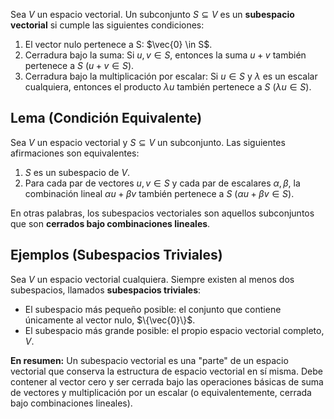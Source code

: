 Sea $V$ un espacio vectorial. Un subconjunto $S \subseteq V$ es un **subespacio vectorial** si cumple las siguientes condiciones:

1.  El vector nulo pertenece a S: $\vec{0} \in S$.
2.  Cerradura bajo la suma: Si $u, v \in S$, entonces la suma $u + v$ también pertenece a $S$ ($u + v \in S$).
3.  Cerradura bajo la multiplicación por escalar: Si $u \in S$ y $\lambda$ es un escalar cualquiera, entonces el producto $\lambda u$ también pertenece a $S$ ($\lambda u \in S$).

## Lema (Condición Equivalente)

Sea $V$ un espacio vectorial y $S \subseteq V$ un subconjunto. Las siguientes afirmaciones son equivalentes:

1.  $S$ es un subespacio de $V$.
2.  Para cada par de vectores $u, v \in S$ y cada par de escalares $\alpha, \beta$, la combinación lineal $\alpha u + \beta v$ también pertenece a $S$ ($\alpha u + \beta v \in S$).

En otras palabras, los subespacios vectoriales son aquellos subconjuntos que son **cerrados bajo combinaciones lineales**.

## Ejemplos (Subespacios Triviales)

Sea $V$ un espacio vectorial cualquiera. Siempre existen al menos dos subespacios, llamados **subespacios triviales**:

*   El subespacio más pequeño posible: el conjunto que contiene únicamente al vector nulo, $\{\vec{0}\}$.
*   El subespacio más grande posible: el propio espacio vectorial completo, $V$.

**En resumen:** Un subespacio vectorial es una "parte" de un espacio vectorial que conserva la estructura de espacio vectorial en sí misma. Debe contener al vector cero y ser cerrada bajo las operaciones básicas de suma de vectores y multiplicación por un escalar (o equivalentemente, cerrada bajo combinaciones lineales).